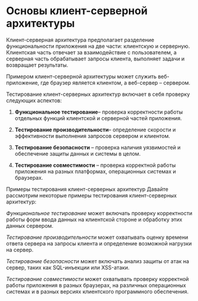 # Основы клиент-серверной архитектуры

Клиент-серверная архитектура предполагает разделение функциональности приложения на две части: клиентскую и серверную. Клиентская часть отвечает за взаимодействие с пользователем, а серверная часть обрабатывает запросы клиента, выполняет задачи и возвращает результаты.

Примером клиент-серверной архитектуры может служить веб-приложение, где браузер является клиентом, а веб-сервер – сервером.

Тестирование клиент-серверных архитектур включает в себя проверку следующих аспектов:

1. **Функциональное тестирование**– проверка корректности работы отдельных функций клиентской и серверной частей приложения.

2. **Тестирование производительности**– определение скорости и эффективности выполнения запросов сервером и клиентом.

3. **Тестирование безопасности** – проверка наличия уязвимостей и обеспечение защиты данных и системы в целом.

4. **Тестирование совместимости** – проверка корректной работы приложения на разных платформах, операционных системах и браузерах.

Примеры тестирования клиент-серверных архитектур
Давайте рассмотрим некоторые примеры тестирования клиент-серверных архитектур:

*Функциональное тестирование* может включать проверку корректности работы форм ввода данных на клиентской стороне и обработку этих данных сервером.

*Тестирование производительности* может охватывать оценку времени ответа сервера на запросы клиента и определение возможной нагрузки на сервер.

*Тестирование безопасности* может включать анализ защиты от атак на сервер, таких как SQL-инъекции или XSS-атаки.

*Тестирование совместимости* может охватывать проверку корректной работы приложения в разных браузерах, на различных операционных системах и в разных версиях клиентского программного обеспечения.
